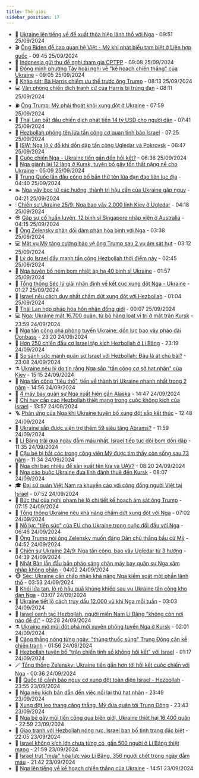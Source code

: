 ```yaml
---
title: Thế giới
sidebar_position: 17
---
```


<!-- dantri-the-gioi:START -->
- 🌋 [Ukraine lên tiếng về đề xuất thỏa hiệp lãnh thổ với Nga](https://dantri.com.vn/the-gioi/ukraine-len-tieng-ve-de-xuat-thoa-hiep-lanh-tho-voi-nga-20240925163209125.htm) - 09:51 25/09/2024
- 🎬 [Ông Biden đề cao quan hệ Việt - Mỹ khi phát biểu tạm biệt ở Liên hợp quốc](https://dantri.com.vn/the-gioi/ong-biden-de-cao-quan-he-viet-my-khi-phat-bieu-tam-biet-o-lien-hop-quoc-20240925163651872.htm) - 09:45 25/09/2024
- 🧰 [Indonesia gửi thư đề nghị tham gia CPTPP](https://dantri.com.vn/the-gioi/indonesia-gui-thu-de-nghi-tham-gia-cptpp-20240925160134073.htm) - 09:08 25/09/2024
- 🌋 [Đồng minh phương Tây hoài nghi về &quot;kế hoạch chiến thắng&quot; của Ukraine](https://dantri.com.vn/the-gioi/dong-minh-phuong-tay-hoai-nghi-ve-ke-hoach-chien-thang-cua-ukraine-20240925151309746.htm) - 09:05 25/09/2024
- 🗽 [Khảo sát: Bà Harris chiếm ưu thế trước ông Trump](https://dantri.com.vn/the-gioi/khao-sat-ba-harris-chiem-uu-the-truoc-ong-trump-20240925150145888.htm) - 08:13 25/09/2024
- 💻 [Văn phòng chiến dịch tranh cử của Harris bị trúng đạn](https://dantri.com.vn/the-gioi/van-phong-chien-dich-tranh-cu-cua-harris-bi-trung-dan-20240925144944303.htm) - 08:11 25/09/2024
- ⛽️ [Ông Trump: Mỹ phải thoát khỏi xung đột ở Ukraine](https://dantri.com.vn/the-gioi/ong-trump-my-phai-thoat-khoi-xung-dot-o-ukraine-20240925144012564.htm) - 07:59 25/09/2024
- 🤩 [Thái Lan bắt đầu chiến dịch phát tiền 14 tỷ USD cho người dân](https://dantri.com.vn/the-gioi/thai-lan-bat-dau-chien-dich-phat-tien-14-ty-usd-cho-nguoi-dan-20240925143507106.htm) - 07:41 25/09/2024
- 🧐 [Hezbollah phóng tên lửa tấn công cơ quan tình báo Israel](https://dantri.com.vn/the-gioi/hezbollah-phong-ten-lua-tan-cong-co-quan-tinh-bao-israel-20240925141701179.htm) - 07:25 25/09/2024
- 🎊 [ISW: Nga lộ ý đồ khi dồn dập tấn công Ugledar và Pokrovsk](https://dantri.com.vn/the-gioi/isw-nga-lo-y-do-khi-don-dap-tan-cong-ugledar-va-pokrovsk-20240925112140969.htm) - 06:47 25/09/2024
- 📝 [Cuộc chiến Nga - Ukraine tiến gần đến hồi kết?](https://dantri.com.vn/the-gioi/cuoc-chien-nga-ukraine-tien-gan-den-hoi-ket-20240925115427681.htm) - 06:36 25/09/2024
- 🤡 [Nga giành lại 12 làng ở Kursk, tuyên bố gây tổn thất nặng nề cho Ukraine](https://dantri.com.vn/the-gioi/nga-gianh-lai-12-lang-o-kursk-tuyen-bo-gay-ton-that-nang-ne-cho-ukraine-20240925120157389.htm) - 05:09 25/09/2024
- 🥷 [Trung Quốc lần đầu công bố bắn thử tên lửa đạn đạo liên lục địa](https://dantri.com.vn/the-gioi/trung-quoc-lan-dau-cong-bo-ban-thu-ten-lua-dan-dao-lien-luc-dia-20240925113507946.htm) - 04:40 25/09/2024
- 🏊 [Nga vây bọc từ các hướng, thành trì hậu cần của Ukraine gặp nguy](https://dantri.com.vn/the-gioi/nga-vay-boc-tu-cac-huong-thanh-tri-hau-can-cua-ukraine-gap-nguy-20240925110924208.htm) - 04:21 25/09/2024
- 🕯 [Chiến sự Ukraine 25/9: Nga bao vây 2.000 lính Kiev ở Ugledar](https://dantri.com.vn/the-gioi/chien-su-ukraine-259-nga-bao-vay-2000-linh-kiev-o-ugledar-20240925091447486.htm) - 04:18 25/09/2024
- 😎 [Gặp sự cố huấn luyện, 12 binh sĩ Singapore nhập viện ở Australia](https://dantri.com.vn/the-gioi/gap-su-co-huan-luyen-12-binh-si-singapore-nhap-vien-o-australia-20240925104818629.htm) - 04:15 25/09/2024
- 🌈 [Ông Zelensky phản đối đàm phán hòa bình với Nga](https://dantri.com.vn/the-gioi/ong-zelensky-phan-doi-dam-phan-hoa-binh-voi-nga-20240925101422147.htm) - 03:38 25/09/2024
- 💻 [Mật vụ Mỹ tăng cường bảo vệ ông Trump sau 2 vụ ám sát hụt](https://dantri.com.vn/the-gioi/mat-vu-my-tang-cuong-bao-ve-ong-trump-sau-2-vu-am-sat-hut-20240925075050013.htm) - 03:12 25/09/2024
- 🤖 [Lý do Israel đẩy mạnh tấn công Hezbollah thời điểm này](https://dantri.com.vn/the-gioi/ly-do-israel-day-manh-tan-cong-hezbollah-thoi-diem-nay-20240925085432718.htm) - 02:45 25/09/2024
- 🦏 [Nga tuyên bố ném bom nhiệt áp hạ 40 binh sĩ Ukraine](https://dantri.com.vn/the-gioi/nga-tuyen-bo-nem-bom-nhiet-ap-ha-40-binh-si-ukraine-20240925085039746.htm) - 01:57 25/09/2024
- 🌁 [Tổng thống Séc lý giải nhận định về kết cục xung đột Nga - Ukraine](https://dantri.com.vn/the-gioi/tong-thong-sec-ly-giai-nhan-dinh-ve-ket-cuc-xung-dot-nga-ukraine-20240925080659101.htm) - 01:27 25/09/2024
- 🐘 [Israel nêu cách duy nhất chấm dứt xung đột với Hezbollah](https://dantri.com.vn/the-gioi/israel-neu-cach-duy-nhat-cham-dut-xung-dot-voi-hezbollah-20240925073459521.htm) - 01:04 25/09/2024
- 🥷 [Thái Lan hợp pháp hóa hôn nhân đồng giới](https://dantri.com.vn/the-gioi/thai-lan-hop-phap-hoa-hon-nhan-dong-gioi-20240925070546148.htm) - 00:07 25/09/2024
- 💻 [Nga: Ukraine mất 16.700 quân, từ bỏ hàng loạt vị trí ở mặt trận Kursk](https://dantri.com.vn/the-gioi/nga-ukraine-mat-16700-quan-tu-bo-hang-loat-vi-tri-o-mat-tran-kursk-20240925064007111.htm) - 23:59 24/09/2024
- 🎡 [Nga tấn công phá phòng tuyến Ukraine, dồn lực bao vây pháo đài Donbass](https://dantri.com.vn/the-gioi/nga-tan-cong-pha-phong-tuyen-ukraine-don-luc-bao-vay-phao-dai-donbass-20240925060931460.htm) - 23:20 24/09/2024
- 🧰 [Hơn 250 chiến đấu cơ Israel tập kích Hezbollah ở Li Băng](https://dantri.com.vn/the-gioi/hon-250-chien-dau-co-israel-tap-kich-hezbollah-o-li-bang-20240925061313945.htm) - 23:19 24/09/2024
- 🥸 [So sánh sức mạnh quân sự Israel với Hezbollah: Đâu là át chủ bài?](https://dantri.com.vn/the-gioi/so-sanh-suc-manh-quan-su-israel-voi-hezbollah-dau-la-at-chu-bai-20240924145538381.htm) - 23:08 24/09/2024
- ⚗️ [Ukraine nêu lý do tin rằng Nga sắp &quot;tấn công cơ sở hạt nhân&quot; của Kiev](https://dantri.com.vn/the-gioi/ukraine-neu-ly-do-tin-rang-nga-sap-tan-cong-co-so-hat-nhan-cua-kiev-20240924221213501.htm) - 15:15 24/09/2024
- 🌮 [Nga tấn công &quot;tiêu thổ&quot;, tiến về thành trì Ukraine nhanh nhất trong 2 năm](https://dantri.com.vn/the-gioi/nga-tan-cong-tieu-tho-tien-ve-thanh-tri-ukraine-nhanh-nhat-trong-2-nam-20240924215241063.htm) - 14:56 24/09/2024
- 🎃 [4 máy bay quân sự Nga xuất hiện gần Alaska](https://dantri.com.vn/the-gioi/4-may-bay-quan-su-nga-xuat-hien-gan-alaska-20240924212947101.htm) - 14:47 24/09/2024
- 💫 [Chỉ huy cấp cao Hezbollah thiệt mạng trong cuộc không kích của Israel](https://dantri.com.vn/the-gioi/chi-huy-cap-cao-hezbollah-thiet-mang-trong-cuoc-khong-kich-cua-israel-20240924205708707.htm) - 13:57 24/09/2024
- 🪜 [Phản ứng của Nga khi Ukraine tuyên bố xung đột sắp kết thúc](https://dantri.com.vn/the-gioi/phan-ung-cua-nga-khi-ukraine-tuyen-bo-xung-dot-sap-ket-thuc-20240924194301083.htm) - 12:48 24/09/2024
- 🌋 [Ukraine sắp được viện trợ thêm 59 siêu tăng Abrams?](https://dantri.com.vn/the-gioi/ukraine-sap-duoc-vien-tro-them-59-sieu-tang-abrams-20240924182321166.htm) - 11:59 24/09/2024
- 🦏 [Li Băng trải qua ngày đẫm máu nhất, Israel tiếp tục dội bom dồn dập](https://dantri.com.vn/the-gioi/li-bang-trai-qua-ngay-dam-mau-nhat-israel-tiep-tuc-doi-bom-don-dap-20240924181052004.htm) - 11:35 24/09/2024
- 👀 [Cậu bé bị bắt cóc trong công viên Mỹ được tìm thấy còn sống sau 73 năm](https://dantri.com.vn/the-gioi/cau-be-bi-bat-coc-trong-cong-vien-my-duoc-tim-thay-con-song-sau-73-nam-20240924181812965.htm) - 11:34 24/09/2024
- 🧰 [Nga chi bao nhiêu để sản xuất tên lửa và UAV?](https://dantri.com.vn/the-gioi/nga-chi-bao-nhieu-de-san-xuat-ten-lua-va-uav-20240924142001130.htm) - 08:20 24/09/2024
- 🚀 [Nga cáo buộc Ukraine đưa lính đánh thuê đến Kursk](https://dantri.com.vn/the-gioi/nga-cao-buoc-ukraine-dua-linh-danh-thue-den-kursk-20240924144650881.htm) - 08:07 24/09/2024
- 🎓 [Đại sứ quán Việt Nam ra khuyến cáo với cộng đồng người Việt tại Israel](https://dantri.com.vn/the-gioi/dai-su-quan-viet-nam-ra-khuyen-cao-voi-cong-dong-nguoi-viet-tai-israel-20240924143711638.htm) - 07:52 24/09/2024
- 🥸 [Bức thư của nghi phạm hé lộ chi tiết kế hoạch ám sát ông Trump](https://dantri.com.vn/the-gioi/buc-thu-cua-nghi-pham-he-lo-chi-tiet-ke-hoach-am-sat-ong-trump-20240924141105997.htm) - 07:15 24/09/2024
- 🦅 [Tổng thống Ukraine nêu khả năng chấm dứt xung đột với Nga](https://dantri.com.vn/the-gioi/tong-thong-ukraine-neu-kha-nang-cham-dut-xung-dot-voi-nga-20240924114353962.htm) - 07:02 24/09/2024
- 🤭 [Nỗ lực &quot;tiếp sức&quot; của EU cho Ukraine trong cuộc đối đầu với Nga](https://dantri.com.vn/the-gioi/no-luc-tiep-suc-cua-eu-cho-ukraine-trong-cuoc-doi-dau-voi-nga-20240923114354212.htm) - 06:46 24/09/2024
- 🤖 [Ông Trump nói ông Zelensky muốn đảng Dân chủ thắng bầu cử Mỹ](https://dantri.com.vn/the-gioi/ong-trump-noi-ong-zelensky-muon-dang-dan-chu-thang-bau-cu-my-20240924112928050.htm) - 04:52 24/09/2024
- 🐲 [Chiến sự Ukraine 24/9: Nga tấn công, bao vây Ugledar từ 3 hướng](https://dantri.com.vn/the-gioi/chien-su-ukraine-249-nga-tan-cong-bao-vay-ugledar-tu-3-huong-20240924112941197.htm) - 04:39 24/09/2024
- 🫣 [Nhật Bản lần đầu bắn pháo sáng chặn máy bay quân sự Nga xâm nhập không phận](https://dantri.com.vn/the-gioi/nhat-ban-lan-dau-ban-phao-sang-chan-may-bay-quan-su-nga-xam-nhap-khong-phan-20240924105005196.htm) - 04:02 24/09/2024
- 🐵 [Séc: Ukraine cần chấp nhận khả năng Nga kiểm soát một phần lãnh thổ](https://dantri.com.vn/the-gioi/sec-ukraine-can-chap-nhan-kha-nang-nga-kiem-soat-mot-phan-lanh-tho-20240924104816627.htm) - 03:53 24/09/2024
- 🫶 [Khói lửa tan, lộ rõ hậu quả khủng khiếp sau vụ Ukraine tấn công kho đạn Nga](https://dantri.com.vn/the-gioi/khoi-lua-tan-lo-ro-hau-qua-khung-khiep-sau-vu-ukraine-tan-cong-kho-dan-nga-20240924093803300.htm) - 03:07 24/09/2024
- 💃 [Ukraine tiết lộ cách truy dấu 12.000 vũ khí Nga mỗi tuần](https://dantri.com.vn/the-gioi/ukraine-tiet-lo-cach-truy-dau-12000-vu-khi-nga-moi-tuan-20240924093426074.htm) - 03:03 24/09/2024
- 💫 [Israel oanh tạc Hezbollah, người miền Nam Li Băng &quot;không còn nơi nào để đi&quot;](https://dantri.com.vn/the-gioi/israel-oanh-tac-hezbollah-nguoi-mien-nam-li-bang-khong-con-noi-nao-de-di-20240924085046499.htm) - 02:28 24/09/2024
- ⚗️ [Ukraine mở mũi đột phá mới xuyên phòng tuyến Nga ở Kursk](https://dantri.com.vn/the-gioi/ukraine-mo-mui-dot-pha-moi-xuyen-phong-tuyen-nga-o-kursk-20240924083309438.htm) - 02:01 24/09/2024
- 🥷 [Căng thẳng nóng từng ngày, &quot;thùng thuốc súng&quot; Trung Đông cận kề chiến tranh](https://dantri.com.vn/the-gioi/cang-thang-nong-tung-ngay-thung-thuoc-sung-trung-dong-can-ke-chien-tranh-20240923182221941.htm) - 01:56 24/09/2024
- 🥸 [Hezbollah tuyên bố &quot;trận chiến tính sổ không hồi kết&quot; với Israel](https://dantri.com.vn/the-gioi/hezbollah-tuyen-bo-tran-chien-tinh-so-khong-hoi-ket-voi-israel-20240924075843568.htm) - 01:17 24/09/2024
- 🪄 [Tổng thống Zelensky: Ukraine tiến gần hơn tới hồi kết cuộc chiến với Nga](https://dantri.com.vn/the-gioi/tong-thong-zelensky-ukraine-tien-gan-hon-toi-hoi-ket-cuoc-chien-voi-nga-20240924072928579.htm) - 00:36 24/09/2024
- 🧑‍💻 [Quốc tế cảnh báo nguy cơ xung đột toàn diện Israel - Hezbollah](https://dantri.com.vn/the-gioi/quoc-te-canh-bao-nguy-co-xung-dot-toan-dien-israel-hezbollah-20240924064629165.htm) - 23:55 23/09/2024
- 🤭 [Nga nêu kịch bản dẫn đến việc nối lại thử hạt nhân](https://dantri.com.vn/the-gioi/nga-neu-kich-ban-dan-den-viec-noi-lai-thu-hat-nhan-20240924064528323.htm) - 23:49 23/09/2024
- 🗽 [Xung đột leo thang căng thẳng, Mỹ đưa quân tới Trung Đông](https://dantri.com.vn/the-gioi/xung-dot-leo-thang-cang-thang-my-dua-quan-toi-trung-dong-20240924063616168.htm) - 23:43 23/09/2024
- 🤖 [Nga bẻ gãy mũi tiến công qua biên giới, Ukraine thiệt hại 16.400 quân](https://dantri.com.vn/the-gioi/nga-be-gay-mui-tien-cong-qua-bien-gioi-ukraine-thiet-hai-16400-quan-20240924010752476.htm) - 22:59 23/09/2024
- 🌈 [Giao tranh với Hezbollah nóng rực, Israel ban bố tình trạng đặc biệt](https://dantri.com.vn/the-gioi/giao-tranh-voi-hezbollah-nong-ruc-israel-ban-bo-tinh-trang-dac-biet-20240924050157165.htm) - 22:05 23/09/2024
- 🤩 [Israel không kích lớn chưa từng có, gần 500 người ở Li Băng thiệt mạng](https://dantri.com.vn/the-gioi/israel-khong-kich-lon-chua-tung-co-gan-500-nguoi-o-li-bang-thiet-mang-20240924042325331.htm) - 21:59 23/09/2024
- 🤗 [Israel trút &quot;mưa&quot; hỏa lực vào Li Băng, 356 người chết trong ngày đẫm máu](https://dantri.com.vn/the-gioi/israel-trut-mua-hoa-luc-vao-li-bang-356-nguoi-chet-trong-ngay-dam-mau-20240924001102301.htm) - 21:42 23/09/2024
- 🙉 [Nga lên tiếng về kế hoạch chiến thắng của Ukraine](https://dantri.com.vn/the-gioi/nga-len-tieng-ve-ke-hoach-chien-thang-cua-ukraine-20240923214854729.htm) - 14:51 23/09/2024<!-- dantri-the-gioi:END -->
